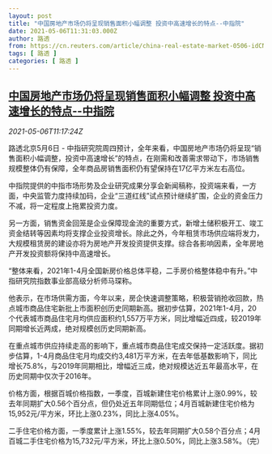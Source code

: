 ```yaml
---
layout: post
title: "中国房地产市场仍将呈现销售面积小幅调整 投资中高速增长的特点--中指院"
date: 2021-05-06T11:31:03.000Z
author: 路透
from: https://cn.reuters.com/article/china-real-estate-market-0506-idCNKBS2CN18D
tags: [ 路透 ]
categories: [ 路透 ]
---
```

<!--1620300663000-->
[中国房地产市场仍将呈现销售面积小幅调整 投资中高速增长的特点--中指院](https://cn.reuters.com/article/china-real-estate-market-0506-idCNKBS2CN18D)
------

<div>
<div><i>2021-05-06T11:17:24Z</i></div><p>路透北京5月6日 - 中指研究院周四预计，全年来看，中国房地产市场仍将呈现“销售面积小幅调整，投资中高速增长”的特点，在刚需和改善需求带动下，市场销售规模整体仍有保障，全年商品房销售面积仍有望保持在17亿平方米左右高位。</p><p>中指院提供的中指市场形势及企业研究成果分享会新闻稿称，投资端来看，一方面，中央监管力度持续加码，企业“三道红线”试点预计继续扩围，企业的资金压力不减，将一定程度上拖累投资力度。</p><p>另一方面，销售资金回笼是企业保障现金流的重要方式，新增土储积极开工、竣工资金结转等因素均将支撑企业投资增长。除此之外，今年租赁市场供应端将发力，大规模租赁房的建设亦将为房地产开发投资提供支撑。综合各影响因素，全年房地产开发投资额将保持中高速增长。</p><p>“整体来看，2021年1-4月全国新房价格总体平稳，二手房价格整体稳中有升。”中指研究院指数事业部高级分析师马琛称。</p><p>他表示，在市场供需方面，今年以来，房企快速调整策略，积极营销抢收回款，热点城市商品住宅新批上市面积创历史同期新高。据初步估算，2021年1-4月，20个代表城市商品住宅月均供应面积约1,557万平方米，同比增幅近四成，较2019年同期增长近两成，绝对规模创历史同期新高。</p><p>在重点城市供应持续走高的影响下，重点城市商品住宅成交保持一定活跃度。据初步估算，1-4月商品住宅月均成交约3,481万平方米，在去年低基数影响下，同比增长75.8%，与2019年同期相比，增幅近三成，绝对规模达近五年最高水平，在历史同期中仅次于2016年。</p><p>价格方面，根据百城价格指数，一季度，百城新建住宅价格累计上涨0.99%，较去年同期扩大0.56个百分点，但仍处近五年同期低位；4月百城新建住宅价格为15,952元/平方米，环比上涨0.23%，同比上涨4.05%。</p><p>二手住宅价格方面，一季度累计上涨1.55%，较去年同期扩大0.58个百分点；4月百城二手住宅价格为15,732元/平方米，环比上涨0.50%，同比上涨3.58%。（完）</p>
</div>
